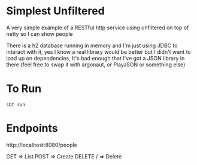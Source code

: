 Simplest Unfiltered
===================

A very simple example of a RESTful http service using unfiltered on top of netty so I can show people

There is a h2 database running in memory and I'm just using JDBC to interact with it, 
yes I know a real library would be better but I didn't want to load up on dependencies,
It's bad enough that I've got a JSON library in there (feel free to swap it with argonaut, or PlayJSON or something else)


To Run
======

    sbt run
    
    
Endpoints
=========

http://localhost:8080/people

GET => List
POST => Create
DELETE /<name> => Delete


